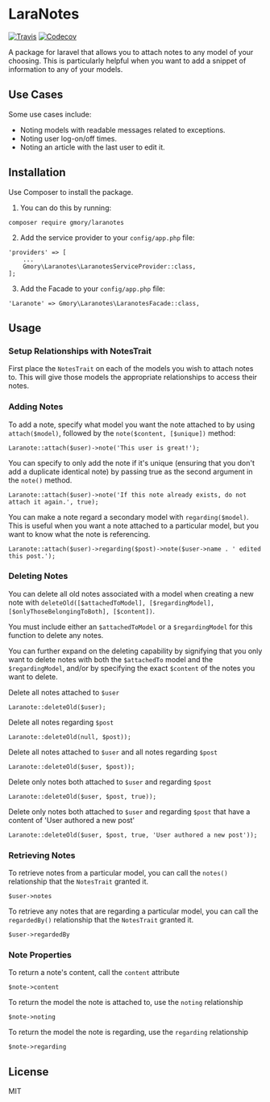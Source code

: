 # LaraNotes
[![Travis](https://img.shields.io/travis/GMory/LaraNotes.svg?style=flat-square)](https://travis-ci.org/GMory/LaraNotes)
[![Codecov](https://img.shields.io/codecov/c/github/GMory/laranotes.svg?style=flat-square)](https://codecov.io/gh/GMory/laranotes)

A package for laravel that allows you to attach notes to any model of your choosing. This is particularly helpful when you want to add a snippet of information to any of your models.

## Use Cases

Some use cases include: 
- Noting models with readable messages related to exceptions.
- Noting user log-on/off times.
- Noting an article with the last user to edit it.

## Installation

Use Composer to install the package. 

1. You can do this by running:
```
composer require gmory/laranotes
```

2. Add the service provider to your `config/app.php` file:
```
'providers' => [
    ...
    Gmory\Laranotes\LaranotesServiceProvider::class,
];
```

3. Add the Facade to your `config/app.php` file:
```
'Laranote' => Gmory\Laranotes\LaranotesFacade::class,
```

## Usage

### Setup Relationships with NotesTrait
First place the `NotesTrait` on each of the models you wish to attach notes to. This will give those models the appropriate relationships to access their notes.

### Adding Notes
To add a note, specify what model you want the note attached to by using `attach($model)`, followed by the `note($content, [$unique])` method:
```
Laranote::attach($user)->note('This user is great!');
```

You can specify to only add the note if it's unique (ensuring that you don't add a duplicate identical note) by passing true as the second argument in the `note()` method.
```
Laranote::attach($user)->note('If this note already exists, do not attach it again.', true);
```

You can make a note regard a secondary model with `regarding($model)`. This is useful when you want a note attached to a particular model, but you want to know what the note is referencing.
```
Laranote::attach($user)->regarding($post)->note($user->name . ' edited this post.');
```

### Deleting Notes
You can delete all old notes associated with a model when creating a new note with `deleteOld([$attachedToModel], [$regardingModel], [$onlyThoseBelongingToBoth], [$content])`.

You must include either an `$attachedToModel` or a `$regardingModel` for this function to delete any notes.

You can further expand on the deleting capability by signifying that you only want to delete notes with both the `$attachedTo` model and the `$regardingModel`, and/or by specifying the exact `$content` of the notes you want to delete.

Delete all notes attached to `$user`
```
Laranote::deleteOld($user);
```

Delete all notes regarding `$post`
```
Laranote::deleteOld(null, $post));
```

Delete all notes attached to `$user` and all notes regarding `$post`
```
Laranote::deleteOld($user, $post));
```

Delete only notes both attached to `$user` and regarding `$post`
```
Laranote::deleteOld($user, $post, true));
```

Delete only notes both attached to `$user` and regarding `$post` that have a content of 'User authored a new post'
```
Laranote::deleteOld($user, $post, true, 'User authored a new post'));
```

### Retrieving Notes
To retrieve notes from a particular model, you can call the `notes()` relationship that the `NotesTrait` granted it.
```
$user->notes
```

To retrieve any notes that are regarding a particular model, you can call the `regardedBy()` relationship that the `NotesTrait` granted it.
```
$user->regardedBy
```

### Note Properties
To return a note's content, call the `content` attribute
```
$note->content
```

To return the model the note is attached to, use the `noting` relationship
```
$note->noting
```

To return the model the note is regarding, use the `regarding` relationship
```
$note->regarding
```

## License
MIT
